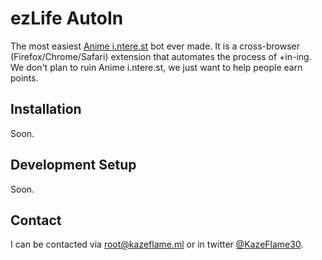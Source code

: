 # ezLife AutoIn
The most easiest [Anime i.ntere.st](http://i.ntere.st) bot ever made. It is a cross-browser (Firefox/Chrome/Safari) extension that automates the process of +in-ing. We don't plan to ruin Anime i.ntere.st, we just want to help people earn points.

## Installation
Soon.

## Development Setup
Soon.

## Contact
I can be contacted via [root@kazeflame.ml](mailto:root@kazeflame.ml) or in twitter [@KazeFlame30](http://twitter.com/KazeFlame30).
